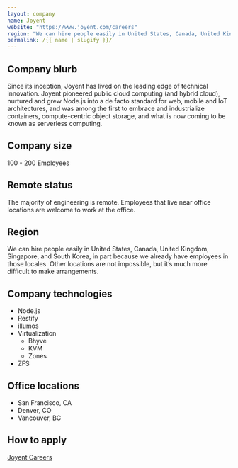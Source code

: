 ```yaml
---
layout: company
name: Joyent
website: "https://www.joyent.com/careers"
region: "We can hire people easily in United States, Canada, United Kingdom, Singapore, and South Korea, in part because we already have employees in those locales. Other locations are not impossible, but it’s much more difficult to make arrangements."
permalink: /{{ name | slugify }}/
---
```


## Company blurb

Since its inception, Joyent has lived on the leading edge of technical innovation. Joyent pioneered public cloud computing (and hybrid cloud), nurtured and grew Node.js into a de facto standard for web, mobile and IoT architectures, and was among the first to embrace and industrialize containers, compute-centric object storage, and what is now coming to be known as serverless computing.

## Company size

100 - 200 Employees

## Remote status

The majority of engineering is remote. Employees that live near office locations are welcome to work at the office.

## Region

We can hire people easily in United States, Canada, United Kingdom, Singapore, and South Korea, in part because we already have employees in those locales. Other locations are not impossible, but it’s much more difficult to make arrangements.

## Company technologies

- Node.js
- Restify
- illumos
- Virtualization
    - Bhyve
    - KVM
    - Zones
- ZFS

## Office locations

- San Francisco, CA
- Denver, CO
- Vancouver, BC

## How to apply

[Joyent Careers](https://www.joyent.com/careers/)
